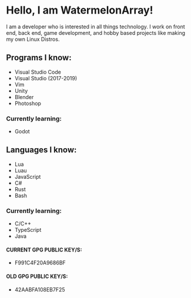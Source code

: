 # Hello, I am **WatermelonArray**!

I am a developer who is interested in all things technology.
I work on front end, back end, game development, and hobby
based projects like making my own Linux Distros.

## Programs I know:

* Visual Studio Code
* Visual Studio (2017-2019)
* Vim
* Unity
* Blender
* Photoshop

### Currently learning:

* Godot

## Languages I know:

* Lua
* Luau
* JavaScript
* C#
* Rust
* Bash

### Currently learning:

* C/C++
* TypeScript
* Java

#### CURRENT GPG PUBLIC KEY/S:

* F991C4F20A9686BF

#### OLD GPG PUBLIC KEY/S:

* 42AABFA108EB7F25
